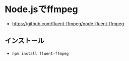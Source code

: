 # Node.jsでffmpeg
* https://github.com/fluent-ffmpeg/node-fluent-ffmpeg

## インストール
* `npm install fluent-ffmpeg`
